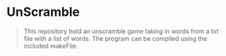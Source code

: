 # UnScramble
> This repository hold an unscramble game taking in words from a txt file with a list of words. The program can be compiled using the included makeFile.

